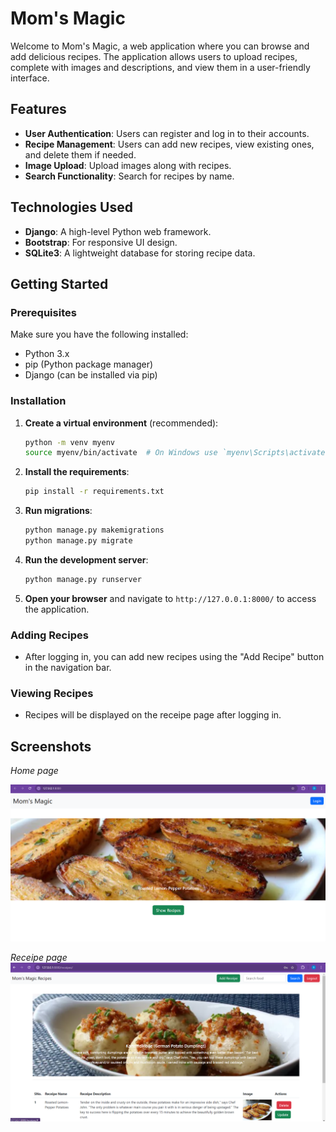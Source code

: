 # Mom's Magic

Welcome to Mom's Magic, a web application where you can browse and add delicious recipes. The application allows users to upload recipes, complete with images and descriptions, and view them in a user-friendly interface.

## Features

- **User Authentication**: Users can register and log in to their accounts.
- **Recipe Management**: Users can add new recipes, view existing ones, and delete them if needed.
- **Image Upload**: Upload images along with recipes.
- **Search Functionality**: Search for recipes by name.

## Technologies Used

- **Django**: A high-level Python web framework.
- **Bootstrap**: For responsive UI design.
- **SQLite3**: A lightweight database for storing recipe data.

## Getting Started

### Prerequisites

Make sure you have the following installed:

- Python 3.x
- pip (Python package manager)
- Django (can be installed via pip)

### Installation

1. **Create a virtual environment** (recommended):

   ```bash
   python -m venv myenv
   source myenv/bin/activate  # On Windows use `myenv\Scripts\activate`
   ```

2. **Install the requirements**:

   ```bash
   pip install -r requirements.txt
   ```

3. **Run migrations**:

   ```bash
   python manage.py makemigrations
   python manage.py migrate
   ```

4. **Run the development server**:

   ```bash
   python manage.py runserver
   ```

5. **Open your browser** and navigate to `http://127.0.0.1:8000/` to access the application.

### Adding Recipes

- After logging in, you can add new recipes using the "Add Recipe" button in the navigation bar.

### Viewing Recipes

- Recipes will be displayed on the receipe page after logging in.

## Screenshots

*Home page*

![Screenshot of Mom's Kitchen](Mom's_Magic/images/Screenshot1.png)

*Receipe page*
![Screenshot of Recipe Addition](Mom's_Magic/images/Screenshot2.png)

